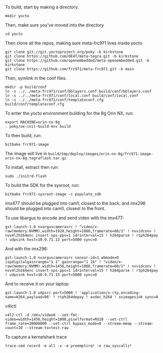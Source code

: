 To build, start by making a directory.

```
mkdir yocto
```

Then, make sure you've moved into the directory
```
cd yocto
```

Then clone all the repos, making sure meta-frc971 lives inside yocto.
```
git clone git://git.yoctoproject.org/poky -b kirkstone
git clone https://github.com/OE4T/meta-tegra.git -b kirkstone
git clone https://github.com/openembedded/meta-openembedded.git -b kirkstone
git clone https://github.com/frc971/meta-frc971.git -b main
```

Then, symlink in the conf files.

```
mkdir -p build/conf
ln -s ../../meta-frc971/conf/bblayers.conf build/conf/bblayers.conf
ln -s ../../meta-frc971/conf/local.conf build/conf/local.conf
ln -s ../../meta-frc971/conf/templateconf.cfg build/conf/templateconf.cfg
```

To enter the yocto environment building for the 8g Orin NX, run:

```
export MACHINE=orin-nx-8g
. poky/oe-init-build-env build
```


To then build, run:

```
bitbake frc971-image
```

The image will live in `build/tmp/deploy/images/orin-nx-8g/frc971-image-orin-nx-8g.tegraflash.tar.gz`

To install, extract then run:
```
sudo ./initrd-flash
```

To build the SDK for the sysroot, run:
```
bitbake frc971-sysroot-image -c populate_sdk
```

imx477 should be plugged into cam1, closest to the back, and imx296 should be plugged into cam0, closest to the front.

To use libargus to encode and send video with the imx477:
```
gst-launch-1.0 nvarguscamerasrc ! "video/x-raw(memory:NVMM),width=1920,height=1080,framerate=60/1" ! nvvidconv ! nvv4l2h264enc insert-sps-pps=1 idrinterval=15 ! h264parse ! rtph264pay ! udpsink host=10.9.71.13 port=5000 sync=0
```

And with the imx296:
```
gst-launch-1.0 nvarguscamerasrc sensor-id=1 wbmode=0 ispdigitalgainrange="1 1" gainrange="1 16" ! "video/x-raw(memory:NVMM),width=1456,height=1088,framerate=60/1" ! nvvidconv ! nvv4l2h264enc insert-sps-pps=1 idrinterval=15 ! h264parse ! rtph264pay ! udpsink host=10.9.71.13 port=5000 sync=0
```

And to receive it on your laptop:
```
gst-launch-1.0 udpsrc port=5000 ! 'application/x-rtp,encoding-name=H264,payload=96' ! rtph264depay ! avdec_h264 ! xvimagesink sync=0
```


v4lctl
```
v4l2-ctl -d /dev/video0 --set-fmt-video=width=1456,height=1088,pixelformat=RG10 --set-ctrl frame_rate=30000000 --set-ctrl bypass_mode=0 --stream-mmap --stream-count=10 --stream-to=test.raw
```

To capture a kernelshark trace

```
trace-cmd record -e all -v -e preemptirq* -e raw_syscalls*
```
